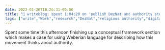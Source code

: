 ---date: 2023-01-20T18:26:31-05:00title: "📝 writeblog: spent 1:04:29 on 'publish DezNat and authority study'"tags: ["write","Work","research","DezNat","religious authority","digital religion"]---Spent some time this afternoon finishing up a conceptual framework section which makes a case for using Weberian language for describing how this movement thinks about authority.